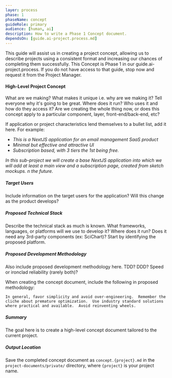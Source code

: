 ```yaml
---
layer: process
phase: 1
phaseName: concept
guideRole: primary
audience: [human, ai]
description: How to write a Phase 1 Concept document.
dependsOn: [guide.ai-project.process.md]
---
```

This guide will assist us in creating a project concept, allowing us to describe projects using a consistent format and increasing our chances of completing them successfully.  This Concept is Phase 1 in our guide.ai-project.process.  If you do not have access to that guide, stop now and request it from the Project Manager.

#### High-Level Project Concept
What are we making?  What makes it unique i.e. why are we making it?  Tell everyone why it's going to be great.  Where does it run?  Who uses it and how do they access it?  Are we creating the whole thing now, or does this concept apply to a particular component, layer, front-end/back-end, etc?

If application or project characteristics lend themselves to a bullet list, add it here.  For example: 
* *This is a NextJS application for an email management SaaS product*
* *Minimal but effective and attractive UI*
* *Subscription based, with 3 tiers the 1st being free.*

*In this sub-project we will create a base NextJS application into which we will add at least a main view and a subscription page, created from sketch mockups.*
*n the future.*

##### Target Users
Include information on the target users for the application?  Will this change as the product develops?

##### Proposed Technical Stack
Describe the technical stack as much is known.  What frameworks, languages, or platforms will we use to develop it?  Where does it run?  Does it need any 3rd-party components (ex: SciChart)?  Start by identifying the proposed platform.

##### Proposed Development Methodology
Also include proposed development methodology here.  TDD?  DDD?  Speed or ironclad reliability (rarely both)?  

When creating the concept document, include the following in proposed methodology:
```
In general, favor simplicity and avoid over-engineering.  Remember the cliche about premature optimization.  Use industry standard solutions where practical and available.  Avoid reinventing wheels.
```

##### Summary
The goal here is to create a high-level concept document tailored to the current project.

##### Output Location
Save the completed concept document as `concept.{project}.md` in the `project-documents/private/` directory, where `{project}` is your project name.
